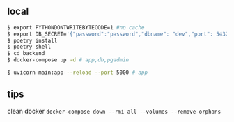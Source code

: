 
## local
```bash
$ export PYTHONDONTWRITEBYTECODE=1 #no cache
$ export DB_SECRET='{"password":"password","dbname": "dev","port": 5432,"username": "dev_api","host": "localhost"}'
$ poetry install
$ poetry shell
$ cd backend
$ docker-compose up -d # app,db,pgadmin
```
```bash
$ uvicorn main:app --reload --port 5000 # app
```

## tips
clean docker `docker-compose down --rmi all --volumes --remove-orphans`